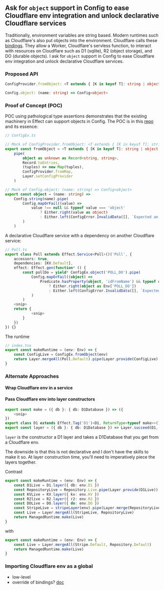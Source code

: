## Ask for `object` support in Config to ease Cloudflare env integration and unlock declarative Cloudflare services

Traditionally, environment variables are string based. Modern runtimes such as Cloudflare's also put objects into the environment. Cloudflare calls these [bindings](https://developers.cloudflare.com/workers/runtime-apis/bindings/). They allow a Worker, Cloudflare's servless function, to interact with resources on Cloudflare such as D1 (sqlite), R2 (object storage), and DO (durable objects). I ask for `object` support in Config to ease Cloudflare env integration and unlock declarative Cloudflare services.

### Proposed API

```ts
ConfigProvider.fromObject: <T extends { [K in keyof T]: string | object }>(object: T) => Layer<never, never, never>

Config.object: (name: string) => Config<object>
```

### Proof of Concept (POC)

POC using pathological type assertions demonstrates that the existing machinery in Effect can support objects in Config. The POC is in this [repo]() and its essence:

```ts
// ConfigEx.ts

// Mock of ConfigProvider.fromObject: <T extends { [K in keyof T]: string | object }>(object: T) => Layer<never, never, never>
export const fromObject = <T extends { [K in keyof T]: string | object }>(object: T) =>
	pipe(
		object as unknown as Record<string, string>,
		Record.toEntries,
		(tuples) => new Map(tuples),
		ConfigProvider.fromMap,
		Layer.setConfigProvider
	)

// Mock of Config.object: (name: string) => Config<object>
export const object = (name: string) =>
	Config.string(name).pipe(
		Config.mapOrFail((value) =>
			value !== null && typeof value === 'object'
				? Either.right(value as object)
				: Either.left(ConfigError.InvalidData([], `Expected an object but received ${value}`))
		)
	)
```

A declarative Cloudflare service with a dependency on another Cloudflare service:

```ts
// Poll.ts
export class Poll extends Effect.Service<Poll>()('Poll', {
	accessors: true,
	dependencies: [KV.Default],
	effect: Effect.gen(function* () {
		const pollDo = yield* ConfigEx.object('POLL_DO').pipe(
			Config.mapOrFail((object) =>
				Predicate.hasProperty(object, 'idFromName') && typeof object.idFromName === 'function'
					? Either.right(object as Env['POLL_DO'])
					: Either.left(ConfigError.InvalidData([], `Expected a DurableObjectNamespace but received ${object}`))
			)
		)
    <snip>
    return {
			<snip>
		}
	})
}) {}
```

The runtime

```ts
// index.tsx
export const makeRuntime = (env: Env) => {
	const ConfigLive = ConfigEx.fromObject(env)
	return Layer.mergeAll(Poll.Default).pipe(Layer.provide(ConfigLive), ManagedRuntime.make)
}
```

### Alternate Approaches

#### Wrap Cloudflare env in a service

#### Pass Cloudflare env into layer constructors

```ts
export const make = ({ db }: { db: D1Database }) => ({
	<snip>
})
export class D1 extends Effect.Tag('D1')<D1, ReturnType<typeof make>>() {}
export const layer = ({ db }: { db: D1Database }) => Layer.succeed(D1, make({ db }))
```

`layer` is the constructor a D1 layer and takes a D1Database that you get from a Cloudflare env. 

The downside is that this is not declarative and I don't have the skills to make it so. At layer construction time, you'll need to imperatively piece the layers together.

Contrast

```ts
export const makeRuntime = (env: Env) => {
	const D1Live = D1.layer({ db: env.D1 })
	const RepositoryLive = Repository.Live.pipe(Layer.provide(D1Live))
	const KVLive = KV.layer({ kv: env.KV })
	const R2live = R2.layer({ r2: env.R2 })
	const DOLive = DO.layer({ do: env.DO })
	const StripeLive = stripeLayer(env).pipe(Layer.merge(RepositoryLive, KVLive, R2Live, DOLive))
	const Live = Layer.mergeAll(StripeLive, RepositoryLive)
	return ManagedRuntime.make(Live)
}
```

with

```ts
export const makeRuntime = (env: Env) => {
	const Live = Layer.mergeAll(Stripe.Default, Repository.Default)
	return ManagedRuntime.make(Live)
}
```

### Importing Cloudflare env as a global

- low-level
- override of bindings?
[doc](https://developers.cloudflare.com/workers/runtime-apis/bindings/#importing-env-as-a-global)
